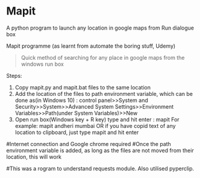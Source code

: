 # Mapit
A python program to launch any location in google maps from Run dialogue box 

Mapit programme (as learnt from automate the boring stuff, Udemy)

>Quick method of searching for any place in google maps from the windows run box

Steps:
1. Copy mapit.py and mapit.bat files to the same location
2. Add the location of the files to path environment variable, which can be done as(in Windows 10) :
	control panel>>System and Security>>System>>Advanced System Settings>>Environment Variables>>Path(under System Variables)>>New    
3. Open run box(Windows key + R key) 
	type and hit enter : mapit <place name> For example: mapit andheri mumbai
				OR
	if you have copid text of any location to clipboard, just type mapit and hit enter

#Internet connection and Google chrome required
#Once the path environment variable is added, as long as the files are not moved from their location, this will work

#This was a rogram to understand requests module. Also utilised pyperclip.
